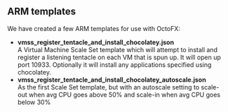 
## ARM templates

We have created a few ARM templates for use with OctoFX:

 - **vmss_register_tentacle_and_install_chocolatey.json**  
   A Virtual Machine Scale Set template which will attempt to install and register a listening tentacle on each VM that is spun up. It will open up port 10933.
   Optionally it will install any applications specified using chocolatey.
 - **vmss_register_tentacle_and_install_chocolatey_autoscale.json**  
   As the first Scale Set template, but with an autoscale setting to scale-out when avg CPU goes above 50% and scale-in when avg CPU goes below 30%